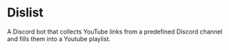 # Dislist
A Discord bot that collects YouTube links from a predefined Discord channel and fills them into a Youtube playlist.
